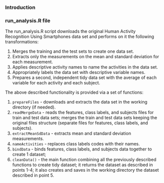 ### Introduction

### run_analysis.R file
The run_analysis.R script downloads the original Human Activity Recognition Using Smartphones data set and performs on it the following transformations:

1. Merges the training and the test sets to create one data set.
2. Extracts only the measurements on the mean and standard deviation for each measurement. 
3. Applies descriptive activity names to name the activities in the data set.
4. Appropriately labels the data set with descriptive variable names. 
5. Prepares a second, independent tidy data set with the average of each variable for each activity and each subject.

The above described functionality is provided via a set of functions:

1. `prepareFiles` - downloads and extracts the data set in the working directory (if needed).
2. `readMergeData` - reads the features, class labels, and subjects files for train and test data sets; merges the train and test data sets keeping the original files structure (separate files for features, class labels, and subjects).
3. `extractMeanSdData` - extracts mean and standard deviation measurements.
4. `nameActivities` - replaces class labels codes with their names.
5. `bindData` - binds features, class labels, and subjects data together to create 1 dataset;
6. `cleanData()` - the main function combining all the previously described functions to create tidy dataset; it returns the dataset as described in points 1-4; it also creates and saves in the working directory the dataset described in point 5. 